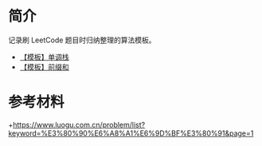 # 简介
记录刷 LeetCode 题目时归纳整理的算法模板。

+ [【模板】单调栈](../templates/%E3%80%90%E6%A8%A1%E6%9D%BF%E3%80%91%E5%8D%95%E8%B0%83%E6%A0%88.md)
+ [【模板】前缀和](../templates/%E3%80%90%E6%A8%A1%E6%9D%BF%E3%80%91%E5%89%8D%E7%BC%80%E5%92%8C.md)


# 参考材料
+https://www.luogu.com.cn/problem/list?keyword=%E3%80%90%E6%A8%A1%E6%9D%BF%E3%80%91&page=1
